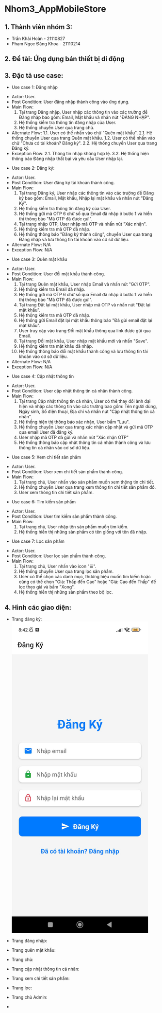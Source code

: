 # Nhom3_AppMobileStore
## 1. Thành viên nhóm 3:
+ Trần Khải Hoàn - 21110827
+ Phạm Ngọc Đăng Khoa - 21110214
## 2. Đề tài: Ứng dụng bán thiết bị di động
## 3. Đặc tả use case:
- Use case 1: Đăng nhập
+ Actor: User.
+ Post Condition: User đăng nhập thành công vào ứng dụng.
+ Main Flow:
  1. Tại trang Đăng nhập, User nhập các thông tin vào các trường để Đăng nhập bao gồm: Email, Mật khẩu và nhấn nút "ĐĂNG NHẬP".
  2. Hệ thống kiểm tra thông tin đăng nhập của User.
  3. Hệ thống chuyển User qua trang chủ.
+ Alternate Flow:
  1.1. User có thể nhấn vào chữ "Quên mật khẩu".
  2.1. Hệ thống chuyển User qua trang Quên mật khẩu.
  1.2. User có thể nhấn vào chữ "Chưa có tài khoản? Đăng ký".
  2.2. Hệ thống chuyển User qua trang Đăng ký.
+ Exception Flow:
  2.1. Thông tin nhập không hợp lệ.
  3.2. Hệ thống hiện thông báo Đăng nhập thất bại và yêu cầu User nhập lại.
- Use case 2: Đăng ký:
+ Actor: User.
+ Post Condition: User đăng ký tài khoản thành công.
+ Main Flow:
  1. Tại trang Đăng ký, User nhập các thông tin vào các trường để Đăng ký bao gồm: Email, Mật khẩu, Nhập lại mật khẩu và nhấn nút "Đăng Ký".
  2. Hệ thống kiểm tra thông tin đăng ký của User.
  3. Hệ thống gửi mã OTP 6 chữ số qua Email đã nhập ở bước 1 và hiển thị thông báo "Mã OTP đã được gửi".
  4. Tại trang nhập OTP, User nhập mã OTP và nhấn nút "Xác nhận".
  5. Hệ thống kiểm tra mã OTP đã nhập.
  6. Hệ thống thông báo "Đăng ký thành công", chuyển User qua trang Đăng nhập và lưu thông tin tài khoản vào cơ sở dữ liệu.
+ Alternate Flow: N/A
+ Exception Flow: N/A
- Use case 3: Quên mật khẩu
+ Actor: User.
+ Post Condition: User đổi mật khẩu thành công.
+ Main Flow:
  1. Tại trang Quên mật khẩu, User nhập Email và nhấn nút "Gửi OTP".
  2. Hệ thống kiểm tra Email đã nhập.
  3. Hệ thống gửi mã OTP 6 chữ số qua Email đã nhập ở bước 1 và hiển thị thông báo "Mã OTP đã được gửi".
  4. Tại trang Đặt lại mật khẩu, User nhập mã OTP và nhấn nút "Đặt lại mật khẩu".
  5. Hệ thống kiểm tra mã OTP đã nhập.
  6. Hệ thống gửi Email đặt lại mật khẩu thông báo "Đã gửi email đặt lại mật khẩu".
  7. User truy cập vào trang Đổi mật khẩu thông qua link được gửi qua Email.
  8. Tại trang Đổi mật khẩu, User nhập mật khẩu mới và nhấn "Save".
  9. Hệ thống kiểm tra mật khẩu đã nhập.
  10. Hệ thống thông báo đổi mật khẩu thành công và lưu thông tin tài khoản vào cơ sở dữ liệu.
+ Alternate Flow: N/A
+ Exception Flow: N/A
- Use case 4: Cập nhật thông tin
+ Actor: User.
+ Post Condition: User cập nhật thông tin cá nhân thành công.
+ Main Flow:
  1. Tại trang Cập nhật thông tin cá nhân, User có thể thay đổi ảnh đại hiện và nhập các thông tin vào các trường bao gồm: Tên người dùng, Ngày sinh, Số điện thoại, Địa chỉ và nhấn nút "Cập nhật thông tin cá nhân".
  2. Hệ thống hiện thị thông báo xác nhận, User bấm "Lưu".
  3. Hệ thống chuyển User qua trang xác nhận cập nhật và gửi mã OTP qua email User đã đăng ký.
  4. User nhập mã OTP đã gửi và nhấn nút "Xác nhận OTP"
  5. Hệ thống thông báo cập nhật thông tin cá nhân thành công và lưu thông tin cá nhân vào cơ sở dữ liệu.
- Use case 5: Xem chi tiết sản phẩm
+ Actor: User.
+ Post Condition: User xem chi tiết sản phẩm thành công.
+ Main Flow:
   1. Tại trang chủ, User nhấn vào sản phẩm muốn xem thông tin chi tiết.
   2. Hệ thống chuyển User qua trang xem thông tin chi tiết sản phẩm đó.
   3. User xem thông tin chi tiết sản phẩm.
- Use case 6: Tìm kiếm sản phẩm
+ Actor: User.
+ Post Condition: User tìm kiếm sản phẩm thành công.
+ Main Flow:
   1. Tại trang chủ, User nhập tên sản phẩm muốn tìm kiếm.
   2. Hệ thống hiển thị những sản phẩm có tên giống với tên đã nhập.
- Use case 7: Lọc sản phẩm
+ Actor: User.
+ Post Condition: User lọc sản phẩm thành công.
+ Main Flow:
   1. Tại trang chủ, User nhấn vào icon "☰".
   2. Hệ thống chuyển User qua trang lọc sản phẩm.
   3. User có thể chọn các danh mục, thương hiệu muốn tìm kiếm hoặc cũng có thể chọn "Giá: Thấp đến Cao" hoặc "Giá: Cao đến Thấp" để lọc theo giá và bấm "Xong".
   4. Hệ thống hiển thị những sản phẩm theo bộ lọc.
## 4. Hình các giao diện:
- Trang đăng ký:
  ![Alt text](./Images/DK.jpg)
- Trang đăng nhập:

- Trang quên mật khẩu:

- Trang chủ:

- Trang cập nhật thông tin cá nhân:

- Trang xem chi tiết sản phẩm:

- Trang lọc:

- Trang chủ Admin:

- 
